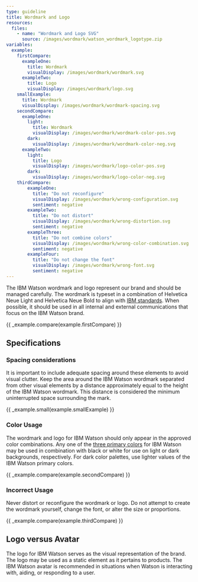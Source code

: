 ```yaml
---
type: guideline
title: Wordmark and Logo
resources:
  files:
    - name: "Wordmark and Logo SVG"
      source: /images/wordmark/watson_wordmark_logotype.zip
variables:
  example:
    firstCompare:
      exampleOne:
        title: Wordmark
        visualDisplay: /images/wordmark/wordmark.svg
      exampleTwo:
        title: Logo
        visualDisplay: /images/wordmark/logo.svg
    smallExample:
      title: Wordmark
      visualDisplay: /images/wordmark/wordmark-spacing.svg
    secondCompare:
      exampleOne:
        light:
          title: Wordmark
          visualDisplay: /images/wordmark/wordmark-color-pos.svg
        dark:
          visualDisplay: /images/wordmark/wordmark-color-neg.svg
      exampleTwo:
        light:
          title: Logo
          visualDisplay: /images/wordmark/logo-color-pos.svg
        dark:
          visualDisplay: /images/wordmark/logo-color-neg.svg
    thirdCompare:
        exampleOne:
          title: "Do not reconfigure"
          visualDisplay: /images/wordmark/wrong-configuration.svg
          sentiment: negative
        exampleTwo:
          title: "Do not distort"
          visualDisplay: /images/wordmark/wrong-distortion.svg
          sentiment: negative
        exampleThree:
          title: "Do not combine colors"
          visualDisplay: /images/wordmark/wrong-color-combination.svg
          sentiment: negative
        exampleFour:
          title: "Do not change the font"
          visualDisplay: /images/wordmark/wrong-font.svg
          sentiment: negative
---
```


The IBM Watson wordmark and logo represent our brand and should be managed carefully. The wordmark is typeset in a combination of Helvetica Neue Light and Helvetica Neue Bold to align with [IBM standards](http://www.ibm.com/design/language/framework/visual/typography.shtml). When possible, it should be used in all internal and external communications that focus on the IBM Watson brand.

{{ _example.compare(example.firstCompare) }}

## Specifications

### Spacing considerations

It is important to include adequate spacing around these elements to avoid visual clutter. Keep the area around the IBM Watson wordmark separated from other visual elements by a distance approximately equal to the height of the IBM Watson wordmark. This distance is considered the minimum uninterrupted space surrounding the mark.

{{ _example.small(example.smallExample) }}

### Color Usage

The wordmark and logo for IBM Watson should only appear in the approved color combinations. Any one of the [three primary colors](color.html) for IBM Watson may be used in combination with black or white for use on light or dark backgrounds, respectively. For dark color palettes, use lighter values of the IBM Watson primary colors.

{{ _example.compare(example.secondCompare) }}

### Incorrect Usage

Never distort or reconfigure the wordmark or logo. Do not attempt to create the wordmark yourself, change the font, or alter the size or proportions.

{{ _example.compare(example.thirdCompare) }}

## Logo versus Avatar

The logo for IBM Watson serves as the visual representation of the brand. The logo may be used as a static element as it pertains to products. The IBM Watson avatar is recommended in situations when Watson is interacting with, aiding, or responding to a user.
